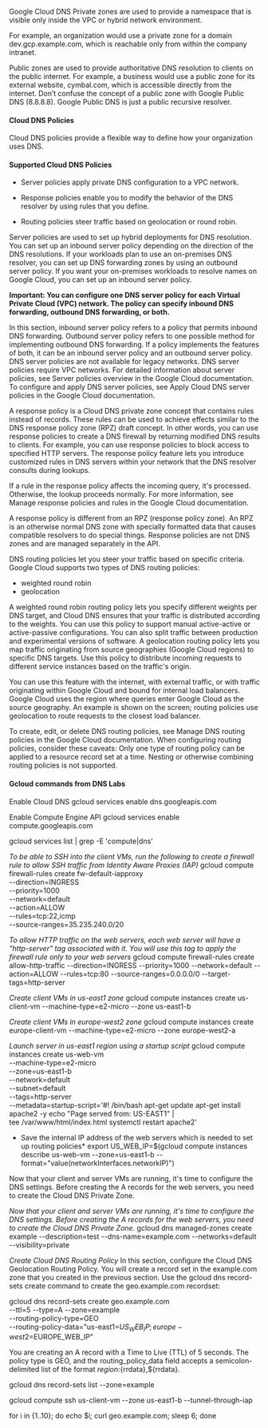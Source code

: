 Google Cloud DNS
Private zones are used to provide a namespace that is visible only inside the VPC or hybrid network environment.

For example, an organization would use a private zone for a domain dev.gcp.example.com, which is reachable only from within the company intranet. 

Public zones are used to provide authoritative DNS resolution to clients on the public internet. For example, a business would use a public zone for its external website, cymbal.com, which is accessible directly from the internet. Don’t confuse the concept of a public zone with Google Public DNS (8.8.8.8). Google Public DNS is just a public recursive resolver. 

#### Cloud DNS Policies
Cloud DNS policies provide a flexible way to define how your organization uses DNS.

#### Supported Cloud DNS Policies
 * Server policies apply private DNS configuration to a VPC network.

 * Response policies enable you to modify the behavior of the DNS resolver by using rules that you define.

 * Routing policies steer traffic based on geolocation or round robin.

Server policies are used to set up hybrid deployments for DNS resolution. You can set up an inbound server policy depending on the direction of the DNS resolutions. If your workloads plan to use an on-premises DNS resolver, you can set up DNS forwarding zones by using an outbound server policy.
If you want your on-premises workloads to resolve names on Google Cloud, you can set up an inbound server policy.

**Important: You can configure one DNS server policy for each Virtual Private Cloud (VPC) network. The policy can specify inbound DNS forwarding, outbound DNS forwarding, or both.**

In this section, inbound server policy refers to a policy that permits inbound DNS forwarding. Outbound server policy refers to one possible method for implementing outbound DNS forwarding. If a policy implements the features of both, it can be an inbound server policy and an outbound server policy. DNS server policies are not available for legacy networks. DNS server policies require VPC networks. For detailed information about server policies, see Server policies overview in the Google Cloud documentation.
To configure and apply DNS server policies, see Apply Cloud DNS server policies in the Google Cloud documentation.

A response policy is a Cloud DNS private zone concept that contains rules instead of records. These rules can be used to achieve effects similar to the DNS response policy zone (RPZ) draft concept. In other words, you can use response policies to create a DNS firewall by returning modified DNS results to clients. For example, you can use response policies to block access to specified HTTP servers.
The response policy feature lets you introduce customized rules in DNS servers within your network that the DNS resolver consults during lookups.

If a rule in the response policy affects the incoming query, it's processed. Otherwise, the lookup proceeds normally. For more information, see Manage response policies and rules in the Google Cloud documentation.

A response policy is different from an RPZ (response policy zone). An RPZ is an otherwise normal DNS zone with specially formatted data that causes compatible resolvers to do special things. Response policies are not DNS zones and are managed separately in the API.


DNS routing policies let you steer your traffic based on specific criteria. Google Cloud supports two types of DNS routing policies:
* weighted round robin
* geolocation

A weighted round robin routing policy lets you specify different weights per DNS target, and Cloud DNS ensures that your traffic is distributed according to the weights.
You can use this policy to support manual active-active or active-passive configurations. You can also split traffic between production and experimental versions of software. A geolocation routing policy lets you map traffic originating from source geographies (Google Cloud regions) to specific DNS targets. Use this policy to distribute incoming requests to different service instances based on the traffic's origin.

You can use this feature with the internet, with external traffic, or with traffic originating within Google Cloud and bound for internal load balancers. Google Cloud uses the region where queries enter Google Cloud as the source geography. An example is shown on the screen; routing policies use geolocation to route requests to the closest load balancer.

To create, edit, or delete DNS routing policies, see Manage DNS routing policies in the Google Cloud documentation.
When configuring routing policies, consider these caveats: Only one type of routing policy can be applied to a resource record set at a time.
Nesting or otherwise combining routing policies is not supported.

#### Gcloud commands from DNS Labs
Enable Cloud DNS
gcloud services enable dns.googleapis.com

Enable Compute Engine API
gcloud services enable compute.googleapis.com

gcloud services list | grep -E 'compute|dns'

*To be able to SSH into the client VMs, run the following to create a firewall rule to allow SSH traffic from Identity Aware Proxies (IAP)*
gcloud compute firewall-rules create fw-default-iapproxy \
--direction=INGRESS \
--priority=1000 \
--network=default \
--action=ALLOW \
--rules=tcp:22,icmp \
--source-ranges=35.235.240.0/20

*To allow HTTP traffic on the web servers, each web server will have a "http-server" tag associated with it. You will use this tag to apply the firewall rule only to your web servers*
gcloud compute firewall-rules create allow-http-traffic --direction=INGRESS --priority=1000 --network=default --action=ALLOW --rules=tcp:80 --source-ranges=0.0.0.0/0 --target-tags=http-server

*Create client VMs in us-east1 zone*
gcloud compute instances create us-client-vm --machine-type=e2-micro --zone us-east1-b

*Create client VMs in europe-west2 zone*
gcloud compute instances create europe-client-vm --machine-type=e2-micro --zone europe-west2-a

*Launch server in us-east1 region using a startup script*
gcloud compute instances create us-web-vm \
--machine-type=e2-micro \
--zone=us-east1-b \
--network=default \
--subnet=default \
--tags=http-server \
--metadata=startup-script='#! /bin/bash
 apt-get update
 apt-get install apache2 -y
 echo "Page served from: US-EAST1" | \
 tee /var/www/html/index.html
 systemctl restart apache2'

* Save the internal IP address of the web servers which is needed to set up routing policies*
export US_WEB_IP=$(gcloud compute instances describe us-web-vm --zone=us-east1-b --format="value(networkInterfaces.networkIP)")

Now that your client and server VMs are running, it's time to configure the DNS settings. Before creating the A records for the web servers, you need to create the Cloud DNS Private Zone.

*Now that your client and server VMs are running, it's time to configure the DNS settings. Before creating the A records for the web servers, you need to create the Cloud DNS Private Zone.*
gcloud dns managed-zones create example --description=test --dns-name=example.com --networks=default --visibility=private

*Create Cloud DNS Routing Policy*
In this section, configure the Cloud DNS Geolocation Routing Policy. You will create a record set in the example.com zone that you created in the previous section.
Use the gcloud dns record-sets create command to create the geo.example.com recordset:

gcloud dns record-sets create geo.example.com \
--ttl=5 --type=A --zone=example \
--routing-policy-type=GEO \
--routing-policy-data="us-east1=$US_WEB_IP;europe-west2=$EUROPE_WEB_IP"

You are creating an A record with a Time to Live (TTL) of 5 seconds. The policy type is GEO, and the routing_policy_data field accepts a semicolon-delimited list of the format ${region}:${rrdata},${rrdata}.

gcloud dns record-sets list --zone=example


gcloud compute ssh us-client-vm --zone us-east1-b --tunnel-through-iap

for i in {1..10}; do echo $i; curl geo.example.com; sleep 6; done
